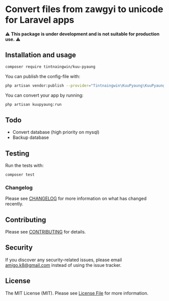 # Convert files from zawgyi to unicode for Laravel apps

:warning: **This package is under development and is not suitable for production use.** :warning:

## Installation and usage

``` bash
composer require tintnaingwin/kuu-pyaung
```

You can publish the config-file with:

``` bash
php artisan vendor:publish --provider="Tintnaingwin\KuuPyaung\KuuPyaungServiceProvider"
```

You can convert your app by running:

``` bash
php artisan kuupyaung:run
```

## Todo

- Convert database (high priority on mysql)
- Backup database

## Testing

Run the tests with:

``` bash
composer test
```

### Changelog

Please see [CHANGELOG](CHANGELOG.md) for more information on what has changed recently.

## Contributing

Please see [CONTRIBUTING](CONTRIBUTING.md) for details.

## Security

If you discover any security-related issues, please email amigo.k8@gmail.com instead of using the issue tracker.

## License

The MIT License (MIT). Please see [License File](LICENSE.md) for more information.
